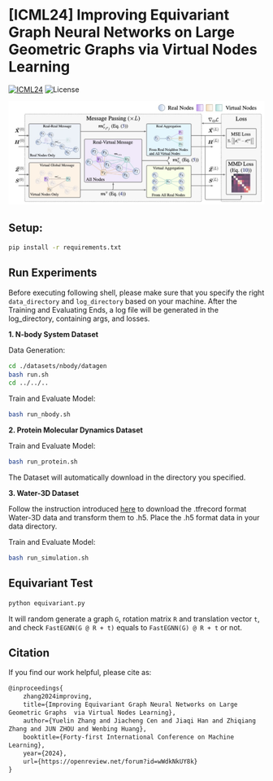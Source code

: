 # [ICML24] Improving Equivariant Graph Neural Networks on Large Geometric Graphs via Virtual Nodes Learning

[![ICML24](https://img.shields.io/badge/ICML24-paper-blue)](https://openreview.net/pdf/f95746fcc4839414e50738e10557ebf33e151664.pdf) ![License](https://img.shields.io/github/license/dhcpack/FastEGNN)

![FastEGNN](./assets/FastEGNN.jpg)

## Setup:

```bash
pip install -r requirements.txt
```

## Run Experiments

Before executing following shell, please make sure that you specify the right `data_directory` and `log_directory` based on your machine. After the Training and Evaluating Ends, a log file will be generated in the log_directory, containing args, and losses.

**1. N-body System Dataset**

Data Generation:

```bash
cd ./datasets/nbody/datagen
bash run.sh
cd ../../..
```

Train and Evaluate Model:

```bash
bash run_nbody.sh
```

**2. Protein Molecular Dynamics Dataset**

Train and Evaluate Model:

```bash
bash run_protein.sh
```

The Dataset will automatically download in the directory you specified.

**3. Water-3D Dataset**

Follow the instruction introduced [here](https://github.com/tumaer/lagrangebench/tree/main/gns_data) to download the .tfrecord format Water-3D data and transform them to .h5. Place the .h5 format data in your data directory.

Train and Evaluate Model:

```bash
bash run_simulation.sh
```


## Equivariant Test

```bash
python equivariant.py
```

It will random generate a graph `G`, rotation matrix `R` and translation vector `t`, and check `FastEGNN(G @ R + t)` equals to `FastEGNN(G) @ R + t` or not.
   

## Citation

If you find our work helpful, please cite as:

```
@inproceedings{
    zhang2024improving,
    title={Improving Equivariant Graph Neural Networks on Large Geometric Graphs  via Virtual Nodes Learning},
    author={Yuelin Zhang and Jiacheng Cen and Jiaqi Han and Zhiqiang Zhang and JUN ZHOU and Wenbing Huang},
    booktitle={Forty-first International Conference on Machine Learning},
    year={2024},
    url={https://openreview.net/forum?id=wWdkNkUY8k}
}
```

